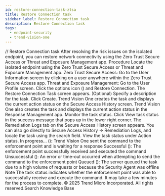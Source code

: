 ```yaml
---
id: restore-connection-task-ztsa
title: Restore Connection task
sidebar_label: Restore Connection task
description: Restore Connection task
tags:
  - endpoint-security
  - trend-vision-one
---
```


/*<![CDATA[*/ $('#title').html($('meta[name=map-description]').attr('content')); /*]]>*/ Restore Connection task After resolving the risk issues on the isolated endpoint, you can restore network connectivity using the Zero Trust Secure Access or Threat and Exposure Management app. Procedure Locate the isolated endpoint using the Zero Trust Secure Access or Threat and Exposure Management app. Zero Trust Secure Access: Go to the User Information screen by clicking on a user anywhere within the Zero Trust Secure Access app. Threat and Exposure Management: Go to the User Profile screen. Click the options icon () and Restore Connection. The Restore Connection Task screen appears. (Optional) Specify a description for the task. Click Create. Trend Vision One creates the task and displays the current action status on the Secure Access History screen. Trend Vision One also creates the task and displays the current action status in the Response Management app. Monitor the task status. Click View task status in the success message that pops up in the lower right corner. The Remediation Logs tab on the Secure Access History screen appears. You can also go directly to Secure Access History → Remediation Logs, and locate the task using the search field. View the task status under Action status. In progress... (): Trend Vision One sent the command to the enforcement point and is waiting for a response Successful (): The enforcement point successfully received and executed the command Unsuccessful (): An error or time-out occurred when attempting to send the command to the enforcement point Queued (): The server queued the task due to a high volume of requests or because the Security Agent was offline Note The task status indicates whether the enforcement point was able to successfully receive and execute the command. It may take a few minutes for the process to complete. © 2025 Trend Micro Incorporated. All rights reserved.Search Knowledge Base